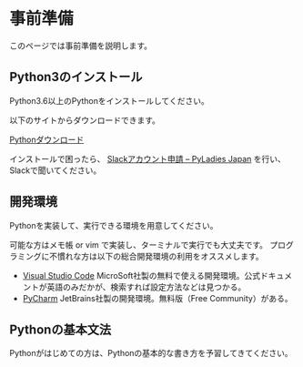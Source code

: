 # 事前準備

このページでは事前準備を説明します。

## Python3のインストール
Python3.6以上のPythonをインストールしてください。

以下のサイトからダウンロードできます。

[Pythonダウンロード](https://www.python.org/downloads/)

インストールで困ったら、 [Slackアカウント申請 – PyLadies Japan](http://bit.ly/1fqJkNu) を行い、Slackで聞いてください。

## 開発環境
Pythonを実装して、実行できる環境を用意してください。

可能な方はメモ帳 or vim で実装し、ターミナルで実行でも大丈夫です。
プログラミングに不慣れな方は以下の総合開発環境の利用をオススメします。

- [Visual Studio Code](https://code.visualstudio.com/) MicroSoft社製の無料で使える開発環境。公式ドキュメントが英語のみだかが、検索すれば設定方法などは見つかる。
- [PyCharm](https://www.jetbrains.com/pycharm/) JetBrains社製の開発環境。無料版（Free Community）がある。

## Pythonの基本文法
Pythonがはじめての方は、Pythonの基本的な書き方を予習してきてください。
